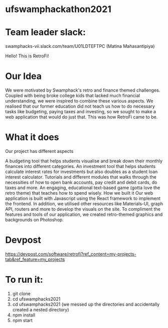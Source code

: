 # ufswamphackathon2021

# Team leader slack: 
swamphacks-vii.slack.com/team/U01LDTEFTPC
(Matina Mahasantipiya)

Hello! This is RetroFi!

# Our Idea
We were motivated by Swamphack's retro and finance themed challenges. Coupled with being broke college kids that lacked much financial understanding, we were inspired to combine these various aspects. We realised that our former education did not teach us how to do necessary tasks like budgeting, paying taxes and investing, so we sought to make a web application that would do just that. This was how RetroFi came to be.

# What it does
Our project has different aspects

A budgeting tool that helps students visualise and break down their monthly finances into different categories.
An investment tool that helps students calculate interest rates for investments but also doubles as a student loan interest calculator.
Tutorials and different modules that walks through the necessities of how to open bank accounts, pay credit and debit cards, do taxes and more.
An engaging, educational text-based game (gotta love the retro theme) that teaches how to spend wisely.
How we built it
Our web application is built with Javascript using the React framework to implement the frontend. In addition, we utilised other resources like Materials-UI, graph API, routers and more to develop the visuals on the site. To compliment the features and tools of our application, we created retro-themed graphics and backgrounds on Photoshop.

# Devpost
https://devpost.com/software/retrofi?ref_content=my-projects-tab&ref_feature=my_projects

# To run it:
1. git clone 
2. cd ufswamphacks2021
3. cd ufswamphacks2021
(we messed up the directories and accidentally created a nested directory)
4. npm install
5. npm start
